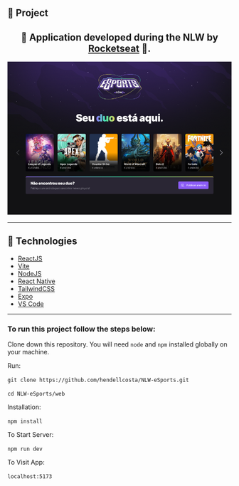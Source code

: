 ## 🚀 Project
<h2 align="center"> 
  🚀 Application developed during the NLW by <a href='https://www.rocketseat.com.br/' target='_blank'>Rocketseat</a> 🚀.
</h2>

<p align="center">
    <img alt="Project" title="Project Landing Page" src="assets/project.png" width="650px" />
</p>

---

## 🔧 Technologies

- [ReactJS](https://https://reactjs.org/)
- [Vite](https://vitejs.dev/)
- [NodeJS](https://nodejs.org/)
- [React Native](https://reactnative.dev/)
- [TailwindCSS](https://tailwindcss.com/)
- [Expo](https://expo.dev/)
- [VS Code](https://code.visualstudio.com/)

---

### To run this project follow the steps below:  

Clone down this repository. You will need `node` and `npm` installed globally on your machine.

Run:

`git clone https://github.com/hendellcosta/NLW-eSports.git`

`cd NLW-eSports/web`

Installation:

`npm install`

To Start Server:

`npm run dev`  

To Visit App:

`localhost:5173`  

<!-- Hendell Costa -->
